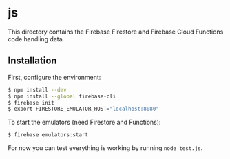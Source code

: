 # js

This directory contains the Firebase Firestore and Firebase Cloud Functions code handling data.

## Installation

First, configure the environment:

```bash
$ npm install --dev
$ npm install --global firebase-cli
$ firebase init
$ export FIRESTORE_EMULATOR_HOST="localhost:8080"
```

To start the emulators (need Firestore and Functions):

```bash
$ firebase emulators:start
```

For now you can test everything is working by running `node test.js`.
